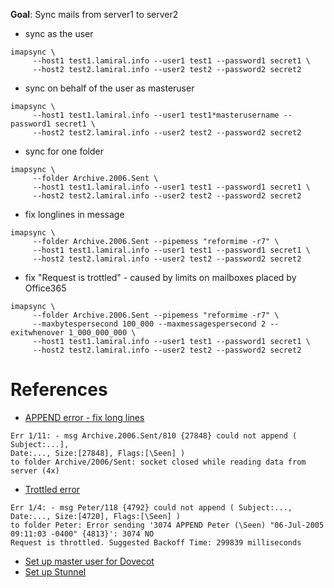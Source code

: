 **Goal**: Sync mails from server1 to server2
* sync as the user
```
imapsync \
     --host1 test1.lamiral.info --user1 test1 --password1 secret1 \
     --host2 test2.lamiral.info --user2 test2 --password2 secret2
```

* sync on behalf of the user as masteruser
```
imapsync \
     --host1 test1.lamiral.info --user1 test1*masterusername --password1 secret1 \
     --host2 test2.lamiral.info --user2 test2 --password2 secret2
```

* sync for one folder
```
imapsync \
     --folder Archive.2006.Sent \
     --host1 test1.lamiral.info --user1 test1 --password1 secret1 \
     --host2 test2.lamiral.info --user2 test2 --password2 secret2
```

* fix longlines in message
```
imapsync \
     --folder Archive.2006.Sent --pipemess "reformime -r7" \
     --host1 test1.lamiral.info --user1 test1 --password1 secret1 \
     --host2 test2.lamiral.info --user2 test2 --password2 secret2
```

* fix "Request is trottled" - caused by limits on mailboxes placed by Office365
```
imapsync \
     --folder Archive.2006.Sent --pipemess "reformime -r7" \
     --maxbytespersecond 100_000 --maxmessagespersecond 2 --exitwhenover 1_000_000_000 \
     --host1 test1.lamiral.info --user1 test1 --password1 secret1 \
     --host2 test2.lamiral.info --user2 test2 --password2 secret2
```

# References
* [APPEND error - fix long lines](https://imapsync.lamiral.info/FAQ.d/FAQ.APPEND_errors.txt)
```
Err 1/11: - msg Archive.2006.Sent/810 {27848} could not append ( Subject:...], 
Date:..., Size:[27848], Flags:[\Seen] ) 
to folder Archive/2006/Sent: socket closed while reading data from server (4x)
```
* [Trottled error](https://github.com/imapsync/imapsync/issues/198)
```
Err 1/4: - msg Peter/118 {4792} could not append ( Subject:..., 
Date:..., Size:[4720], Flags:[\Seen] )
to folder Peter: Error sending '3074 APPEND Peter (\Seen) "06-Jul-2005 09:11:03 -0400" {4813}': 3074 NO 
Request is throttled. Suggested Backoff Time: 299839 milliseconds
```
* [Set up master user for Dovecot](https://github.com/xinxiang/notes/blob/master/linux/dovecot_masteruser.md)
* [Set up Stunnel](https://github.com/xinxiang/notes/blob/master/stunnel.md)
